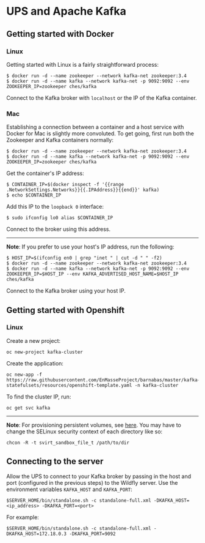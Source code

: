 # UPS and Apache Kafka 

## Getting started with Docker
### Linux
Getting started with Linux is a fairly straightforward process:

```
$ docker run -d --name zookeeper --network kafka-net zookeeper:3.4
$ docker run -d --name kafka --network kafka-net -p 9092:9092 --env ZOOKEEPER_IP=zookeeper ches/kafka
```
Connect to the Kafka broker with `localhost` or the IP of the Kafka container.

### Mac
Establishing a connection between a container and a host service with Docker for Mac is slightly more convoluted. To get going, first run both the Zookeeper and Kafka containers normally:

```
$ docker run -d --name zookeeper --network kafka-net zookeeper:3.4
$ docker run -d --name kafka --network kafka-net -p 9092:9092 --env ZOOKEEPER_IP=zookeeper ches/kafka
```

Get the container's IP address:

```
$ CONTAINER_IP=$(docker inspect -f '{{range .NetworkSettings.Networks}}{{.IPAddress}}{{end}}' kafka)
$ echo $CONTAINER_IP 
```
Add this IP to the `loopback 0` interface: 
```
$ sudo ifconfig lo0 alias $CONTAINER_IP
```

Connect to the broker using this address.

______ 

**Note**: If you prefer to use your host's IP address, run the following:

```
$ HOST_IP=$(ifconfig en0 | grep "inet " | cut -d " " -f2)
$ docker run -d --name zookeeper --network kafka-net zookeeper:3.4
$ docker run -d --name kafka --network kafka-net -p 9092:9092 --env ZOOKEEPER_IP=$HOST_IP --env KAFKA_ADVERTISED_HOST_NAME=$HOST_IP ches/kafka
```
Connect to the Kafka broker using your host IP.

## Getting started with Openshift
### Linux
Create a new project: 
```
oc new-project kafka-cluster
```
Create the application:
```
oc new-app -f https://raw.githubusercontent.com/EnMasseProject/barnabas/master/kafka-statefulsets/resources/openshift-template.yaml -n kafka-cluster
```
To find the cluster IP, run:

``` 
oc get svc kafka
```

______ 

**Note**: For provisioning persistent volumes, see [here](https://github.com/ppatierno/amqp-kafka-demo#deploying-the-apache-kafka-cluster). You may have to change the SELinux security context of each directory like so: 
```
chcon -R -t svirt_sandbox_file_t /path/to/dir
```

## Connecting to the server

Allow the UPS to connect to your Kafka broker by passing in the host and port (configured in the previous steps) to the Wildfly server. Use the environment variables `KAFKA_HOST` and `KAFKA_PORT`:
```
$SERVER_HOME/bin/standalone.sh -c standalone-full.xml -DKAFKA_HOST=<ip_address> -DKAFKA_PORT=<port>
```

For example:
```
$SERVER_HOME/bin/standalone.sh -c standalone-full.xml -DKAFKA_HOST=172.18.0.3 -DKAFKA_PORT=9092
```
